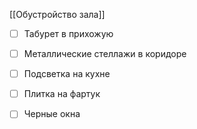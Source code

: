 [[Обустройство зала]]

- [ ] Табурет в прихожую
- [ ] Металлические стеллажи в коридоре

- [ ] Подсветка на кухне
- [ ] Плитка на фартук
- [ ] Черные окна